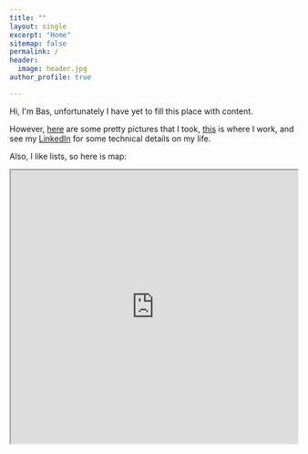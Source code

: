 ```yaml
---
title: ""
layout: single
excerpt: "Home"
sitemap: false
permalink: /
header:
  image: header.jpg
author_profile: true

---
```


Hi, I'm Bas, unfortunately I have yet to fill this place with content. 

However, [here](https://500px.com/basnijholt) are some pretty pictures that I took, [this](http://quantumtinkerer.tudelft.nl/) is where I work, and see my [LinkedIn](https://www.linkedin.com/in/basnijholt) for some technical details on my life.

Also, I like lists, so here is map:
<center><iframe src="https://www.google.com/maps/d/embed?mid=1Sryw0Nu4dEO3dRzXD0wN4i_0cKI" width="100%" height="480"></iframe></center>
